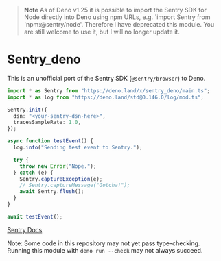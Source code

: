 > **Note** 
> As of Deno v1.25 it is possible to import the Sentry SDK for Node directly into Deno using npm URLs, e.g. `import Sentry from 'npm:@sentry/node'. Therefore I have deprecated this module. You are still welcome to use it, but I will no longer update it.

# Sentry_deno

This is an unofficial port of the Sentry SDK (`@sentry/browser`) to Deno.

```ts
import * as Sentry from "https://deno.land/x/sentry_deno/main.ts";
import * as log from "https://deno.land/std@0.146.0/log/mod.ts";

Sentry.init({
  dsn: "<your-sentry-dsn-here>",
  tracesSampleRate: 1.0,
});

async function testEvent() {
  log.info("Sending test event to Sentry.");

  try {
    throw new Error("Nope.");
  } catch (e) {
    Sentry.captureException(e);
    // Sentry.captureMessage("Gotcha!");
    await Sentry.flush();
  }
}

await testEvent();
```

[Sentry Docs](https://docs.sentry.io/platforms/javascript/)

Note: Some code in this repository may not yet pass type-checking. Running this module with `deno run --check` may not always succeed.
